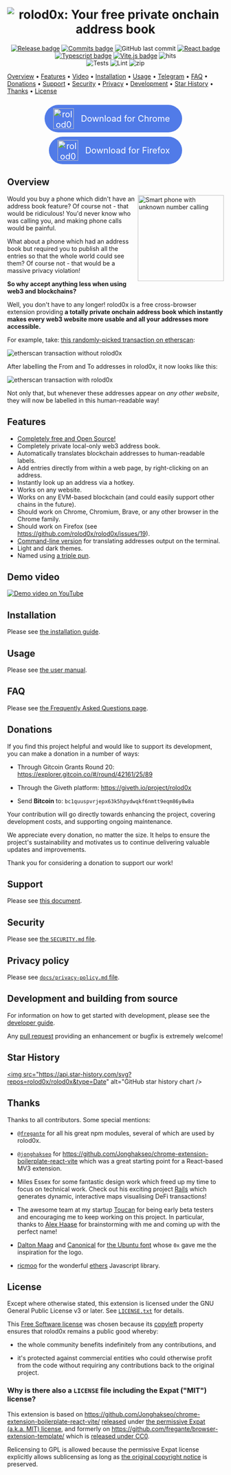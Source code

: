 <!-- markdownlint-disable MD013 MD033 MD041 -->
<div align="center">
<h1>
<img src="./docs/images/docs-header.png" alt="rolod0x: Your free private onchain address book" />
</h1>
</div>

<!-- auto-remove-section-for-jekyll -->
<p align="center">
<a href="https://github.com/rolod0x/rolod0x/releases/" alt="GitHub release"><img src="https://img.shields.io/github/release/rolod0x/rolod0x.svg" alt="Release badge" /></a>
<a href="https://github.com/rolod0x/rolod0x/commit/" alt="GitHub commits"><img src="https://img.shields.io/github/commits-since/rolod0x/rolod0x/latest.svg" alt="Commits badge" /></a>
<img alt="GitHub last commit" src="https://img.shields.io/github/last-commit/rolod0x/rolod0x" />
<a href="https://react.dev/"><img src="https://img.shields.io/badge/React-61DAFB?style=flat-square&logo=react&logoColor=black" alt="React badge" /></a>
<a href="https://www.typescriptlang.org/"><img src="https://img.shields.io/badge/Typescript-3178C6?style=flat-square&logo=typescript&logoColor=white" alt="Typescript badge" /></a>
<a href="https://vitejs.dev/"><img src="https://badges.aleen42.com/src/vitejs.svg" alt="Vite.js badge" /></a>
<img src="https://hits.seeyoufarm.com/api/count/incr/badge.svg?url=https://github.com/rolod0x/rolod0xFactions&count_bg=%23#222222&title_bg=%23#454545&title=😀&edge_flat=true" alt="hits"/>
<br />
<img alt="Tests" src="https://github.com/rolod0x/rolod0x/actions/workflows/test.yml/badge.svg" />
<img alt="Lint" src="https://github.com/rolod0x/rolod0x/actions/workflows/lint.yml/badge.svg" />
<img alt="zip" src="https://github.com/rolod0x/rolod0x/actions/workflows/build-zip.yml/badge.svg" />
</p>
<!-- /auto-remove-section-for-jekyll -->

<!-- auto-replace-line-for-jekyll: {: .text-center} -->
[Overview](#overview) •
[Features](#features) •
[Video](https://youtu.be/AoWeASmnrPc) •
[Installation](./docs/install.md) •
[Usage](./docs/user-manual.md) •
[Telegram](https://t.me/rolod0x) •
[FAQ](./docs/FAQ.md) •
[Donations](#donations) •
[Support](./CONTRIBUTING.md) •
[Security](./SECURITY.md) •
[Privacy](./docs/privacy-policy.md) •
[Development](./docs/dev-guide.md) •
[Star History](#star-history) •
[Thanks](#thanks) •
[License](#license)

<p align="center">
  <a style="margin: 10px 10px 0px 0px; text-decoration: none; text-align: center; color: white; background: #517BE8; display: inline-flex; align-items: center; justify-content: center; padding: 8px 20px; border-radius: 999px; font-size: 20px;" href="https://chromewebstore.google.com/detail/rolod0x/dgagbbklcgogbaamlbmaaemljjfnminp" target="_blank"  rel="noopener noreferrer" title="rolod0x in Chrome Web Store">
    <span style="display: inline-flex;">
      <img style="" loading="lazy" decoding="async" src="https://images.ctfassets.net/9sy2a0egs6zh/6jY0xZYtP18iUGOuL7qsEa/255fab1bec903c6a079c5b171afa9504/Chrome_Logo.svg" alt="rolod0x in Chrome Web Store" width="48">
    </span>
    <span style="padding: 0px 8px 0px 16px;">Download for Chrome</span>
  </a>
  <a style="margin-top: 10px; text-decoration: none; text-align: center; color: white; background: #517BE8; display: inline-flex; align-items: center; justify-content: center; padding: 8px 20px; border-radius: 999px; font-size: 20px;" href="https://addons.mozilla.org/en-GB/firefox/addon/rolod0x/" target="_blank"  rel="noopener noreferrer" title="rolod0x for Firefox">
    <span style="display: inline-flex;">
      <img style="" loading="lazy" decoding="async" src="./docs/images/Fx-Browser-icon-fullColor.svg" alt="rolod0x for Firefox" width="48">
    </span>
    <span style="padding: 0px 8px 0px 16px;">Download for Firefox</span>
  </a>
</p>

## Overview <a name="overview"></a>

<img src="./docs/images/phone-unknown-number-calling.png" align="right" width="200"
     alt="Smart phone with unknown number calling" />

Would you buy a phone which didn't have an address book feature?  Of course
not - that would be ridiculous!  You'd never know who was calling you, and
making phone calls would be painful.

What about a phone which had an address book but required you to publish all
the entries so that the whole world could see them?  Of course not - that
would be a massive privacy violation!

**So why accept anything less when using web3 and blockchains?**

Well, you don't have to any longer!  rolod0x is a free cross-browser
extension providing **a totally private onchain address book which instantly
makes every web3 website more usable and all your addresses more
accessible.**

For example, take:
[this randomly-picked transaction on etherscan][random-tx]:

![etherscan transaction without rolod0x](docs/images/etherscan-example-before.png)

After labelling the From and To addresses in rolod0x, it now looks like this:

![etherscan transaction with rolod0x](docs/images/etherscan-example-after.png)

Not only that, but whenever these addresses appear on _any other website_,
they will now be labelled in this human-readable way!

[random-tx]: https://etherscan.io/tx/0x1e2a4312f7d48efd29ed5dbcca6cabae30214ea895ab54c9b789860cbe8d31dd

## Features <a name="features"></a>

- [Completely free and Open Source!](#license)
- Completely private local-only web3 address book.
- Automatically translates blockchain addresses to human-readable labels.
- Add entries directly from within a web page, by right-clicking on an address.
- Instantly look up an address via a hotkey.
- Works on any website.
- Works on any EVM-based blockchain (and could easily support other
  chains in the future).
- Should work on Chrome, Chromium, Brave, or any other browser in the Chrome family.
- Should work on Firefox (see <https://github.com/rolod0x/rolod0x/issues/19>).
- [Command-line version](./docs/user-manual.md#cli) for translating addresses output on the terminal.
- Light and dark themes.
- Named using [a triple pun](./docs/FAQ.md#name).

## Demo video

<a href="https://youtu.be/AoWeASmnrPc" target="_blank" rel="noopener noreferrer" title="Demo video on YouTube"> <img src="docs/images/youtube-thumbnail.png" alt="Demo video on YouTube"/></a>

<!--
<div style="text-align: center;" align="center"> <iframe width="560" height="315" src="https://www.youtube.com/embed/AoWeASmnrPc?si=7en-7eQRgq3lLNwo" title="YouTube video player" frameborder="0" allow="accelerometer; autoplay; clipboard-write; encrypted-media; gyroscope; picture-in-picture; web-share" referrerpolicy="strict-origin-when-cross-origin" allowfullscreen></iframe> </div>
-->

## Installation <a name="installation"></a>

Please see [the installation guide](./docs/install.md).

## Usage <a name="usage"></a>

Please see [the user manual](./docs/user-manual.md).

## FAQ <a name="faq"></a>

Please see [the Frequently Asked Questions page](./docs/FAQ.md).

## Donations <a name="donations"></a>

If you find this project helpful and would like to support its
development, you can make a donation in a number of ways:

- Through Gitcoin Grants Round 20: <https://explorer.gitcoin.co/#/round/42161/25/89>

- Through the Giveth platform: <https://giveth.io/project/rolod0x>

- Send **Bitcoin** to: `bc1quuspvrjepx63k5hpydwqkf6nmtt9eqm86y8w8a`

<!--
- Send **ETH** / tokens on any Ethereum network to: `rolod0x.eth`
  (N.B. that's a zero before the `x`, not an uppercase `O` -- the
  address should resolve to `0x06357397d8078C19195f4555db7A407b1b1f5FB3`)
-->

Your contribution will go directly towards enhancing the project,
covering development costs, and supporting ongoing maintenance.

We appreciate every donation, no matter the size.  It helps to ensure
the project's sustainability and motivates us to continue delivering
valuable updates and improvements.

Thank you for considering a donation to support our work!

## Support <a name="support"></a>

Please see [this document](./CONTRIBUTING.md).

## Security <a name="security"></a>

Please see [the `SECURITY.md` file](./SECURITY.md).

## Privacy policy <a name="privacy"></a>

Please see [`docs/privacy-policy.md` file](./docs/privacy-policy.md).

## Development and building from source <a name="development"></a>

For information on how to get started with development, please see
the [developer guide][].

Any [pull request][using PRs] providing an enhancement or bugfix is
extremely welcome!

[developer guide]: docs/dev-guide.md
[using PRs]: https://help.github.com/articles/using-pull-requests/

## Star History <a name="star-history"></a>

<a href="https://star-history.com/#rolod0x/rolod0x&Date"><img src="https://api.star-history.com/svg?repos=rolod0x/rolod0x&type=Date" alt="GitHub star history chart /></a>

## Thanks <a name="thanks"></a>

Thanks to all contributors.  Some special mentions:

- [`@fregante`](https://github.com/fregante/) for all his great npm modules,
  several of which are used by rolod0x.

- [`@jonghakseo`](https://github.com/Jonghakseo/) for
  <https://github.com/Jonghakseo/chrome-extension-boilerplate-react-vite> which was
  a great starting point for a React-based MV3 extension.

- Miles Essex for some fantastic design work which freed up my time to
  focus on technical work.  Check out his exciting project
  [Rails](https://rails.run) which generates dynamic, interactive maps
  visualising DeFi transactions!

- The awesome team at my startup [Toucan](https://toucan.earth) for
  being early beta testers and encouraging me to keep working on this
  project.  In particular, thanks to [Alex Haase](https://twitter.com/herrhaase)
  for brainstorming with me and coming up with the perfect name!

- [Dalton Maag](https://www.daltonmaag.com/) and
  [Canonical](https://canonical.com/) for [the Ubuntu
  font](https://design.ubuntu.com/font) whose `0x` gave me the
  inspiration for the logo.

- [ricmoo](https://www.ricmoo.com/) for the wonderful
  [ethers](https://ethers.org/) Javascript library.

## License <a name="license"></a>

Except where otherwise stated, this extension is licensed under the GNU
General Public License v3 or later.  See [`LICENSE.txt`](./LICENSE.txt) for
details.

This [Free Software license][free software] was chosen because its
[copyleft][] property ensures that rolod0x remains a public good whereby:

- the whole community benefits indefinitely from any contributions, and

- it's protected against commercial entities who could otherwise profit from
  the code without requiring any contributions back to the original project.

[free software]: https://www.gnu.org/philosophy/free-sw.html
[copyleft]: https://www.gnu.org/philosophy/free-sw.html#copyleft

### Why is there also a `LICENSE` file including the Expat ("MIT") license?

This extension is based on
<https://github.com/Jonghakseo/chrome-extension-boilerplate-react-vite/>
[released][boilerplate-license] under [the permissive Expat (a.k.a. MIT)
license][expat], and formerly on
<https://github.com/fregante/browser-extension-template/> which is [released
under CC0][fregante-license].

Relicensing to GPL is allowed because the permissive Expat license
explicitly allows sublicensing as long as [the original copyright
notice](./LICENSE) is preserved.

[boilerplate-license]: https://github.com/Jonghakseo/chrome-extension-boilerplate-react-vite/blob/6b61cd12eeb2fe478a6fd290b63fb6a9ef0f9ff2/LICENSE
[fregante-license]: https://github.com/fregante/browser-extension-template/#license
[expat]: https://www.gnu.org/licenses/license-list.html#Expat
